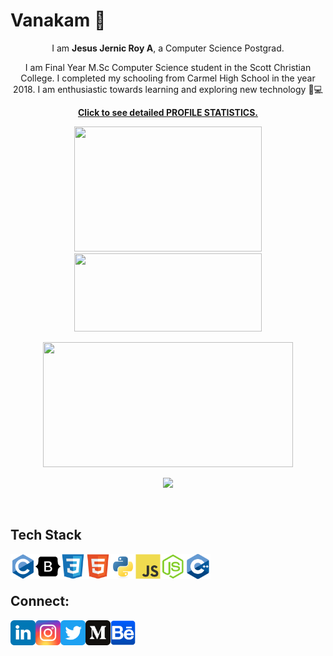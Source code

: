 # Vanakam 🙏 

<p align="center">I am <strong>Jesus Jernic Roy A</strong>, a Computer Science Postgrad.</p>
 <p align="center" >I am Final Year M.Sc Computer Science student in the Scott Christian College. I completed my schooling from Carmel High School in the year 2018. I am enthusiastic towards learning and exploring new technology 📱💻</p>

<p align="center" style="margin: 0 19%";><a href="https://profile-summary-for-github.com/user/jernicroy"><strong>Click to see detailed PROFILE STATISTICS.</strong></a></p>
<!--<p align="center"><img src="https://activity-graph.herokuapp.com/graph?username=jernicroy&bg_color=000000&color=FFFFFF&line=FFFFFF&point=00FF00"></p>
<br>-->

<p align ="center" width = "45%"> <a href="https://github-readme-stats.vercel.app/api?username=jernicroy"><img src="https://github-readme-stats.vercel.app/api?username=jernicroy&hide=stars&count_private=true&show_icons=true" width="300" height="200"/></a> <a href="https://github-readme-stats.vercel.app/api/top-langs/?username=jernicroy&exclude_repo=quiz"> <img src="https://github-readme-stats.vercel.app/api/top-langs/?username=jernicroy&exclude_repo=quiz&layout=compact&langs_count=6" width="300" height="125"/></a></p>
<p align="center"><a href="https://github-readme-streak-stats.herokuapp.com/?user=jernicroy&theme=dark">
<img src="https://github-readme-streak-stats.herokuapp.com/?user=jernicroy&theme=dark" width="400" height="200"/></a>
</p>
<p align="center"> <a href="https://github-profile-trophy.vercel.app/?username=jernicroy"><img src="https://github-profile-trophy.vercel.app/?username=jernicroy"/></a> </p>

<br>

## Tech Stack 
[<img align = "left" width = "40px" height = "40px" src = "https://github.com/devicons/devicon/blob/master/icons/c/c-original.svg"/>]()
[<img align = "left" width = "40px" height = "40px" src = "https://github.com/devicons/devicon/blob/master/icons/bootstrap/bootstrap-plain.svg"/>]()
[<img align = "left" width = "40px" height = "40px" src = "https://github.com/devicons/devicon/blob/master/icons/css3/css3-original.svg"/>]()
[<img align = "left" width = "40px" height = "40px" src = "https://github.com/devicons/devicon/blob/master/icons/html5/html5-original.svg"/>]()
[<img align = "left" width = "40px" height = "40px" src = "https://github.com/devicons/devicon/blob/master/icons/python/python-original.svg"/>]()
[<img align = "left" width = "40px" height = "40px" src = "https://github.com/devicons/devicon/blob/master/icons/javascript/javascript-original.svg"/>]()
[<img align = "left" width="40px" height="40px" src="https://github.com/devicons/devicon/blob/master/icons/nodejs/nodejs-original.svg"/>]()
[<img align = "left" width = "40px" height = "40px" src = "https://github.com/devicons/devicon/blob/master/icons/cplusplus/cplusplus-original.svg"/>]()


<br>
<br>

## Connect: 
[<img align = "left" width = "40px" height = "40px" src = "https://github.com/edent/SuperTinyIcons/blob/master/images/svg/linkedin.svg">](https://www.linkedin.com/in/jesus-jernic-roy-a-a94b091b6/)
[<img align = "left" width = "40px" height = "40px" src = "https://github.com/edent/SuperTinyIcons/blob/master/images/svg/instagram.svg">](https://www.instagram.com/jernic_roy/)
[<img align = "left" width = "40px" height = "40px" src = "https://github.com/edent/SuperTinyIcons/blob/master/images/svg/twitter.svg">](https://twitter.com/jernic_roy)
[<img align = "left" width = "40px" height = "40px" src = "https://github.com/edent/SuperTinyIcons/blob/master/images/svg/medium.svg">](https://jernicroy.medium.com/)
[<img align = "left" width = "40px" height = "40px" src = "https://github.com/devicons/devicon/blob/master/icons/behance/behance-original.svg">](https://www.behance.net/jernicroy)

<br>
